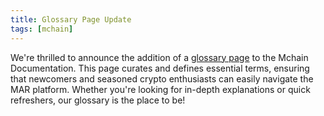 ```yaml
---
title: Glossary Page Update
tags: [mchain]
---
```


We're thrilled to announce the addition of a [glossary page](/docs/glossary) to the Mchain Documentation. This page curates and defines essential terms, ensuring that newcomers and seasoned crypto enthusiasts can easily navigate the MAR platform. Whether you're looking for in-depth explanations or quick refreshers, our glossary is the place to be!
